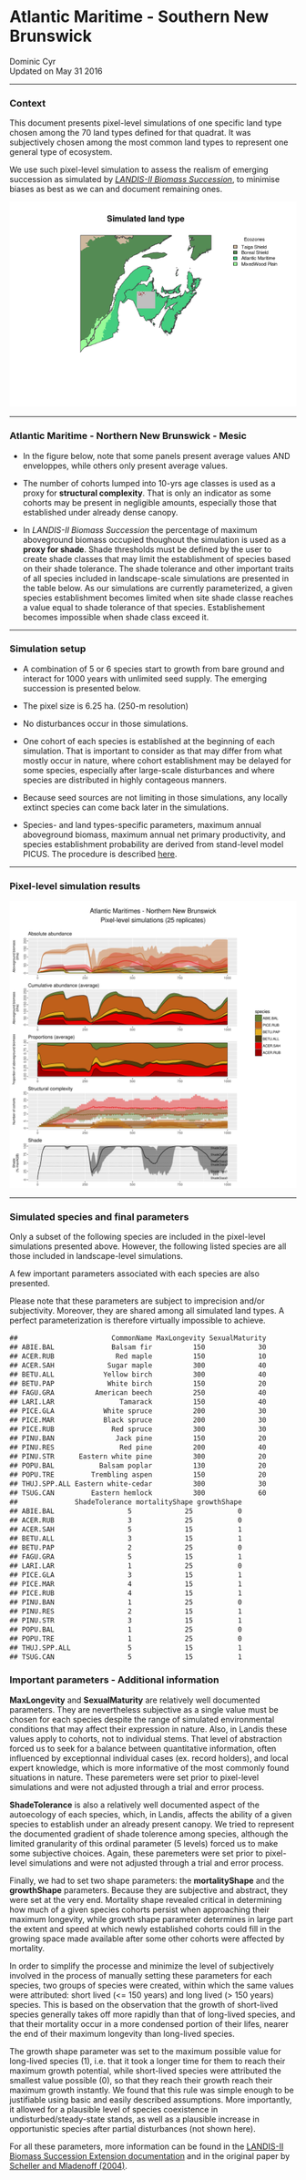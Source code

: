 # Atlantic Maritime - Southern New Brunswick
Dominic Cyr  
Updated on May 31 2016

-------








### Context

This document presents pixel-level simulations of one specific land type chosen among the 70 land types defined for that quadrat. It was subjectively chosen among the most common land types to represent one general type of ecosystem.

We use such pixel-level simulation to assess the realism of emerging succession as simulated by [_LANDIS-II Biomass Succession_][1], to minimise biases as best as we can and document remaining ones.









<img src="landisSiteVignette_AM_4913_files/figure-html/mapPlot-1.png"  />

-------

### Atlantic Maritime - Northern New Brunswick - Mesic 


* In the figure below, note that some panels present average values AND enveloppes, while others only present average values.

* The number of cohorts lumped into 10-yrs age classes is used as a proxy for __structural complexity__. That is only an indicator as some cohorts may be present in negligible amounts, especially those that established under already dense canopy.

* In _LANDIS-II Biomass Succession_ the percentage of maximum aboveground biomass occupied thoughout the simulation is used as a __proxy for shade__. Shade thresholds must be defined by the user to create shade classes that may limit the establishment of species based on their shade tolerance. The shade tolerance and other important traits of all species included in landscape-scale simulations are presented in the table below. As our simulations are currently parameterized, a given species establishment becomes limited when site shade classe reaches a value equal to shade tolerance of that species. Establishement becomes impossible when shade class exceed it.

-------

### Simulation setup

* A combination of 5 or 6 species start to growth from bare ground and interact for 1000 years with unlimited seed supply. The emerging succession is presented below.

* The pixel size is 6.25 ha. (250-m resolution)

* No disturbances occur in those simulations.

* One cohort of each species is established at the beginning of each simulation. That is important to consider as that may differ from what mostly occur in nature, where cohort establishment may be delayed for some species, especially after large-scale disturbances and where species are distributed in highly contageous manners.

* Because seed sources are not limiting in those simulations, any locally extinct species can come back later in the simulations.

* Species- and land types-specific parameters, maximum annual aboveground biomass, maximum annual net primary productivity, and species establishment probability are derived from stand-level model PICUS. The procedure is described [here][2]. 

-------

### Pixel-level simulation results
![](../Figures/multiSppLandisSite_AM_4913.png)




-------

### Simulated species and final parameters

Only a subset of the following species are included in the pixel-level simulations presented above. However, the following listed species are all those included in landscape-level simulations.

A few important parameters associated with each species are also presented. 

Please note that these parameters are subject to imprecision and/or subjectivity. Moreover, they are shared among all simulated land types. A perfect parameterization is therefore virtually impossible to achieve.




```
##                       CommonName MaxLongevity SexualMaturity
## ABIE.BAL              Balsam fir          150             30
## ACER.RUB               Red maple          150             10
## ACER.SAH             Sugar maple          300             40
## BETU.ALL            Yellow birch          300             40
## BETU.PAP             White birch          150             20
## FAGU.GRA          American beech          250             40
## LARI.LAR                Tamarack          150             40
## PICE.GLA            White spruce          200             30
## PICE.MAR            Black spruce          200             30
## PICE.RUB              Red spruce          300             30
## PINU.BAN               Jack pine          150             20
## PINU.RES                Red pine          200             40
## PINU.STR      Eastern white pine          300             20
## POPU.BAL           Balsam poplar          130             20
## POPU.TRE         Trembling aspen          150             20
## THUJ.SPP.ALL Eastern white-cedar          300             30
## TSUG.CAN         Eastern hemlock          300             60
##              ShadeTolerance mortalityShape growthShape
## ABIE.BAL                  5             25           0
## ACER.RUB                  3             25           0
## ACER.SAH                  5             15           1
## BETU.ALL                  3             15           1
## BETU.PAP                  2             25           0
## FAGU.GRA                  5             15           1
## LARI.LAR                  1             25           0
## PICE.GLA                  3             15           1
## PICE.MAR                  4             15           1
## PICE.RUB                  4             15           1
## PINU.BAN                  1             25           0
## PINU.RES                  2             15           1
## PINU.STR                  3             15           1
## POPU.BAL                  1             25           0
## POPU.TRE                  1             25           0
## THUJ.SPP.ALL              5             15           1
## TSUG.CAN                  5             15           1
```

### Important parameters - Additional information

__MaxLongevity__ and __SexualMaturity__ are relatively well documented parameters. They are nevertheless subjective as a single value must be chosen for each species despite the range of simulated environmental conditions that may affect their expression in nature. Also, in Landis these values apply to cohorts, not to individual stems. That level of abstraction forced us to seek for a balance between quantitative information, often influenced by exceptionnal individual cases (ex. record holders), and local expert knowledge, which is more informative of the most commonly found situations in nature. These paremeters were set prior to pixel-level simulations and were not adjusted through a trial and error process. 

__ShadeTolerance__ is also a relatively well documented aspect of the autoecology of each species, which, in Landis, affects the ability of a given species to establish under an already present canopy. We tried to represent the documented gradient of shade tolerence among species, although the limited granularity of this ordinal parameter (5 levels) forced us to make some subjective choices. Again, these paremeters were set prior to pixel-level simulations and were not adjusted through a trial and error process.

Finally, we had to set two shape parameters: the __mortalityShape__ and the __growthShape__ parameters. Because they are subjective and abstract, they were set at the very end. Mortality shape revealed critical in determining how much of a given species cohorts persist when approaching their maximum longevity, while growth shape parameter determines in large part the extent and speed at which newly established cohorts could fill in the growing space made available after some other cohorts were affected by mortality.

In order to simplify the processe and minimize the level of subjectively involved in the process of manually setting these parameters for each species, two groups of species were created, within which the same values were attributed: short lived (<= 150 years) and long lived (> 150 years) species. This is based on the observation that the growth of short-lived species generally takes off more rapidly than that of long-lived species, and that their mortality occur in a more condensed portion of their lifes, nearer the end of their maximum longevity than long-lived species.

The growth shape parameter was set to the maximum possible value for long-lived species (1), i.e. that it took a longer time for them to reach their maximum growth potential, while short-lived species were attributed the smallest value possible (0), so that they reach their growth reach their maximum growth instantly. We found that this rule was simple enough to be justifiable using basic and easily described assumptions. More importantly, it allowed for a plausible level of species coexistence in undisturbed/steady-state stands, as well as a plausible increase in opportunistic species after partial disturbances (not shown here).

For all these parameters, more information can be found in the [LANDIS-II Biomass Succession Extension documentation][1] and in the original paper by [Scheller and Mladenoff (2004)][3]. 



[1]: http://www.landis-ii.org/extensions/biomass-succession
[2]: http://github.com/dcyr/PicusToLandisIIBiomassSuccession
[3]: http://landscape.forest.wisc.edu/PDF/Scheller_Mladenoff2004_EM.pdf
